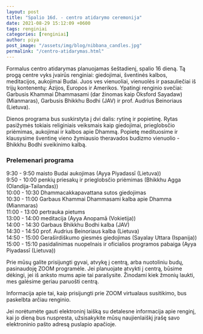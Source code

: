 ```yaml
---
layout: post
title: "Spalio 16d. - centro atidarymo ceremonija"
date: 2021-08-29 15:12:09 +0600
tags: renginiai
categories: [renginiai]
author: piya
post_image: "/assets/img/blog/nibbana_candles.jpg"
permalink: "/centro-atidarymas.html"
---
```

Formalus centro atidarymas planuojamas šeštadienį, spalio 16 dieną. Tą progą centre vyks įvairūs renginiai: giedojimai, šventinės kalbos, meditacijos, aukojimai Budai. Juos ves vienuoliai, vienuolės ir pasauliečiai iš trijų kontenentų: Azijos, Europos ir Amerikos. Ypatingi renginio svečiai: Garbusis Khammai Dhammasami (dar žinomas kaip Oksford Sayadaw) (Mianmaras), Garbusis Bhikkhu Bodhi (JAV) ir prof. Audrius Beinoriaus (Lietuva).

Dienos programa bus suskirstyta į dvi dalis: rytinę ir popietinę. Rytas pasižymės tokiais religiniais veiksmais kaip giedojimai, prieglobsčio priėmimas, aukojimai ir kalbos apie Dhammą. Popietę medituosime ir klausysime šventinę vieno žymiausio theravados budizmo vienuolio - Bhikkhu Bodhi sveikinimo kalbą.

### Prelemenari programa
9:30 - 9:50 maisto Budai aukojimas (Ayya Piyadassī (Lietuva))\
9:50 - 10:00 penkių priesakų ir prieglobsčio priėmimas (Bhikkhu Agga (Olandija-Tailandas))\
10:00 - 10:30 Dhammacakkapavattana sutos giedojimas\
10:30 - 11:00 Garbaus Khammai Dhammasami kalba apie Dhamma (Mianmaras)\
11:00 - 13:00 pertrauka pietums\
13:00 - 14:00 meditacija (Ayya Anopamā (Vokietija))\
14:00 - 14:30 Garbaus Bhikkhu Bodhi kalba (JAV)\
14:30 - 14:50 prof. Audrius Beinoriaus kalba (Lietuva)\
14:50 - 15:00 Geraširdiškumo giesmės giedojimas (Sayalay Uttara (Ispanija))\
15:00 - 15:10 pasidalinimas nuopelnais ir oficialios programos pabaiga (Ayya Piyadassī (Lietuva))

Prie mūsų galite prisijungti gyvai, atvykę į centrą, arba nuotoliniu budų, pasinaudoję ZOOM programėle. Jei planuojate atvykti į centrą, būsime dėkingi, jei iš anksto mums apie tai parašysite. Žinodami kiek žmonių laukti, mes galėsime geriau paruošti centrą. 

Informacija apie tai, kaip prisijungti prie ZOOM virtualaus susitikimo, bus paskelbta arčiau renginio.

Jei norėtumėte gauti elektroninį laišką su detalesne informacija apie renginį, kai jo dieną bus nuspresta, užsisakykite mūsų naujienlaiškį įrašę savo elektroninio pašto adresą puslapio apačioje.

[//]: # (Tam, kad prisijungtumėte prie ZOOM virtualaus susitikimo, jums prireiks šių duomenų:\susitikimo kodas:\slaptažodis:\arba tiesiog spauskite šią nuorodą:)

